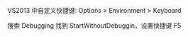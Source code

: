 VS2013 中自定义快捷键: Options &gt; Environment &gt; Keyboard

搜索 Debugging 找到 StartWithoutDebuggin，设置快捷键 F5


